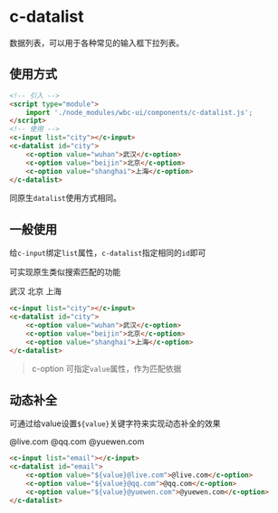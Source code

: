 # c-datalist

数据列表，可以用于各种常见的输入框下拉列表。

## 使用方式

```html
<!-- 引入 -->
<script type="module">
    import './node_modules/wbc-ui/components/c-datalist.js';
</script>
<!-- 使用 -->
<c-input list="city"></c-input>
<c-datalist id="city">
    <c-option value="wuhan">武汉</c-option>
    <c-option value="beijin">北京</c-option>
    <c-option value="shanghai">上海</c-option>
</c-datalist>
```

同原生`datalist`使用方式相同。

## 一般使用

给`c-input`绑定`list`属性，`c-datalist`指定相同的`id`即可

可实现原生类似搜索匹配的功能

<c-input list="city"></c-input>
<c-datalist id="city">
    <c-option value="wuhan">武汉</c-option>
    <c-option value="beijin">北京</c-option>
    <c-option value="shanghai">上海</c-option>
</c-datalist>

```html
<c-input list="city"></c-input>
<c-datalist id="city">
    <c-option value="wuhan">武汉</c-option>
    <c-option value="beijin">北京</c-option>
    <c-option value="shanghai">上海</c-option>
</c-datalist>
```

> c-option 可指定`value`属性，作为匹配依据

## 动态补全

可通过给value设置`${value}`关键字符来实现动态补全的效果

<c-input list="email"></c-input>
<c-datalist id="email">
    <c-option value="${value}@live.com">@live.com</c-option>
    <c-option value="${value}@qq.com">@qq.com</c-option>
    <c-option value="${value}@yuewen.com">@yuewen.com</c-option>
</c-datalist>

```html
<c-input list="email"></c-input>
<c-datalist id="email">
    <c-option value="${value}@live.com">@live.com</c-option>
    <c-option value="${value}@qq.com">@qq.com</c-option>
    <c-option value="${value}@yuewen.com">@yuewen.com</c-option>
</c-datalist>
```